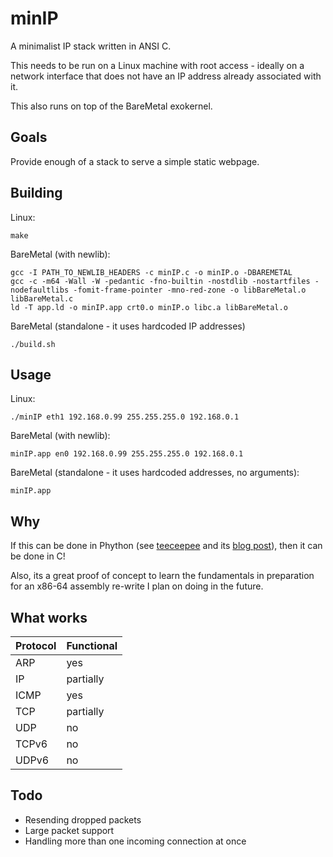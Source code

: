 minIP
========

A minimalist IP stack written in ANSI C.

This needs to be run on a Linux machine with root access - ideally on a network interface that does not have an IP address already associated with it.

This also runs on top of the BareMetal exokernel.

Goals
--------

Provide enough of a stack to serve a simple static webpage.

Building
--------

Linux:

	make

BareMetal (with newlib):

	gcc -I PATH_TO_NEWLIB_HEADERS -c minIP.c -o minIP.o -DBAREMETAL
	gcc -c -m64 -Wall -W -pedantic -fno-builtin -nostdlib -nostartfiles -nodefaultlibs -fomit-frame-pointer -mno-red-zone -o libBareMetal.o libBareMetal.c
	ld -T app.ld -o minIP.app crt0.o minIP.o libc.a libBareMetal.o

BareMetal (standalone - it uses hardcoded IP addresses)

	./build.sh

Usage
--------

Linux:

	./minIP eth1 192.168.0.99 255.255.255.0 192.168.0.1

BareMetal (with newlib):

	minIP.app en0 192.168.0.99 255.255.255.0 192.168.0.1

BareMetal (standalone - it uses hardcoded addresses, no arguments):

	minIP.app

Why
--------

If this can be done in Phython (see [teeceepee](https://github.com/jvns/teeceepee) and its [blog post](http://jvns.ca/blog/2014/08/12/what-happens-if-you-write-a-tcp-stack-in-python/)), then it can be done in C!

Also, its a great proof of concept to learn the fundamentals in preparation for an x86-64 assembly re-write I plan on doing in the future.

What works
--------

Protocol | Functional
-----|-----
ARP | yes
IP | partially
ICMP | yes
TCP | partially
UDP | no
TCPv6 | no
UDPv6 | no

Todo
--------
- Resending dropped packets
- Large packet support
- Handling more than one incoming connection at once
